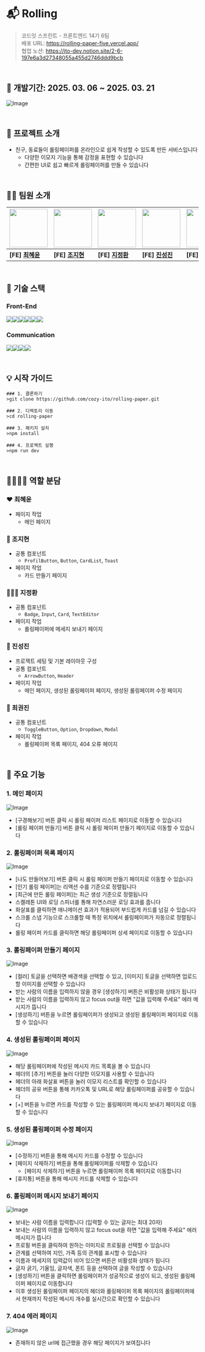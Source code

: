 # 📬 Rolling
> 코드잇 스프린트 - 프론트엔드 14기 6팀
<br>배포 URL: <https://rolling-paper-five.vercel.app/>
<br>협업 노션: <https://ito-dev.notion.site/2-6-197e6a3d27348055a455d2746ddd9bcb>

## <br>📅 개발기간: 2025. 03. 06 ~ 2025. 03. 21
![Image](https://github.com/user-attachments/assets/9a18294b-f763-434c-8746-aaae2cc37ab8)

## <br>🚀 프로젝트 소개
- 친구, 동료들이 롤링페이퍼를 온라인으로 쉽게 작성할 수 있도록 만든 서비스입니다
  - 다양한 이모지 기능을 통해 감정을 표현할 수 있습니다
  - 간편한 UI로 쉽고 빠르게 롤링페이퍼를 만들 수 있습니다
   
## <br>💁🏻 팀원 소개
| <a href="https://github.com/rachelchoi11"><img src="https://github.com/rachelchoi11.png" width="100"></a> | <a href="https://github.com/zeon0xx0"><img src="https://github.com/zeon0xx0.png" width="100"></a> | <a href="https://github.com/jeonghwanJay"><img src="https://github.com/jeonghwanJay.png" width="100"></a> | <a href="https://github.com/cozy-ito"><img src="https://github.com/cozy-ito.png" width="100"></a> | <a href="https://github.com/kwonjin2"><img src="https://github.com/kwonjin2.png" width="100"></a> |
|------|------|------|------|------|
| **[FE] [최혜윤](https://github.com/rachelchoi11)** | **[FE] [조지현](https://github.com/zeon0xx0)** | **[FE] [지정환](https://github.com/jeonghwanJay)** | **[FE] [진성진](https://github.com/cozy-ito)** | **[FE] [최권진](https://github.com/kwonjin2)** |

## <br>🔧 기술 스택
### Front-End
<img src="https://img.shields.io/badge/html5-E34F26?style=for-the-badge&logo=html5&logoColor=white"><img src="https://img.shields.io/badge/module css-1572B6?style=for-the-badge&logo=module css3&logoColor=white"><img src="https://img.shields.io/badge/javascript-F7DF1E?style=for-the-badge&logo=javascript&logoColor=white"><img src="https://img.shields.io/badge/react-61DAFB?style=for-the-badge&logo=react&logoColor=black"><img src="https://img.shields.io/badge/eslint-4B32C3?style=for-the-badge&logo=eslint&logoColor=white"><img src="https://img.shields.io/badge/prettier-F7B93E?style=for-the-badge&logo=prettier&logoColor=white">

### Communication
<img src="https://img.shields.io/badge/github-181717?style=for-the-badge&logo=github&logoColor=white"><img src="https://img.shields.io/badge/git-F05032?style=for-the-badge&logo=git&logoColor=white"><img src="https://img.shields.io/badge/discord-5865F2?style=for-the-badge&logo=discord&logoColor=white"><img src="https://img.shields.io/badge/notion-000000?style=for-the-badge&logo=notion&logoColor=white">

## <br>💡 시작 가이드
```shell
### 1. 클론하기
>git clone https://github.com/cozy-ito/rolling-paper.git

### 2. 디렉토리 이동 
>cd rolling-paper

### 3. 패키지 설치 
>npm install

### 4. 프로젝트 실행
>npm run dev

```

## <br>🫱🏻‍🫲🏻 역할 분담
### ❤️ 최혜윤
- 페이지 작업
  - 메인 페이지 

### 🍑 조지현
- 공통 컴포넌트
  - `ProfilButton`, `Button`, `CardList`, `Toast`
- 페이지 작업
  - 카드 만들기 페이지
    
### 🧑🏻‍🦱 지정환
- 공통 컴포넌트
  - `Badge`, `Input`, `Card`, `TextEditor`
- 페이지 작업
  - 롤링페이퍼에 메세지 보내기 페이지 
    
### 🤗 진성진
- 프로젝트 세팅 및 기본 레이아웃 구성 
- 공통 컴포넌트
  - `ArrowButton`, `Header`
- 페이지 작업
  - 메인 페이지, 생성된 롤링페이퍼 페이지, 생성된 롤링페이퍼 수정 페이지 
        
### 🫧 최권진 
- 공통 컴포넌트
  - `ToggleButton`, `Option`, `Dropdown`, `Modal`
- 페이지 작업
  - 롤링페이퍼 목록 페이지, 404 오류 페이지 
      
## <br>📌 주요 기능

### 1. 메인 페이지
![Image](https://github.com/user-attachments/assets/419be682-f89b-4529-83e6-e9793e4c79df)
- [구경해보기] 버튼 클릭 시 롤링 페이퍼 리스트 페이지로 이동할 수 있습니다 
- [롤링 페이퍼 만들기] 버튼 클릭 시 롤링 페이퍼 만들기 페이지로 이동할 수 있습니다

### 2. 롤링페이퍼 목록 페이지
![Image](https://github.com/user-attachments/assets/8a15f4f7-4571-48d0-a866-1cee4c84d547)
- [나도 만들어보기] 버튼 클릭 시 롤링 페이퍼 만들기 페이지로 이동할 수 있습니다 
- [인기 롤링 페이퍼]는 리액션 수를 기준으로 정렬됩니다
- [최근에 만든 롤링 페이퍼]는 최근 생성 기준으로 정렬됩니다
- 스켈레톤 UI와 로딩 스피너를 통해 자연스러운 로딩 효과를 줍니다
- 화살표를 클릭하면 애니메이션 효과가 적용되어 부드럽게 카드를 넘길 수 있습니다 
- 스크롤 스냅 기능으로 스크롤할 때 특정 위치에서 롤링페이퍼가 자동으로 정렬됩니다
- 롤링 페이퍼 카드를 클릭하면 해당 롤링페이퍼 상세 페이지로 이동할 수 있습니다

### 3. 롤링페이퍼 만들기 페이지
![Image](https://github.com/user-attachments/assets/1a4b6073-e659-42dc-9c83-0cee21026850)
- [컬러] 토글을 선택하면 배경색을 선택할 수 있고, [이미지] 토글을 선택하면 업로드할 이미지를 선택할 수 있습니다
- 받는 사람의 이름을 입력하지 않을 경우 [생성하기] 버튼은 비활성화 상태가 됩니다
- 받는 사람의 이름을 입력하지 않고 focus out을 하면 "값을 입력해 주세요" 에러 메시지가 뜹니다 
- [생성하기] 버튼을 누르면 롤링페이퍼가 생성되고 생성된 롤링페이퍼 페이지로 이동할 수 있습니다
 
### 4. 생성된 롤링페이퍼 페이지
![Image](https://github.com/user-attachments/assets/79d20238-0e55-4445-b6da-970de3cf2c86)
- 해당 롤링페이퍼에 작성된 메시지 카드 목록을 볼 수 있습니다
- 헤더의 [추가] 버튼을 눌러 다양한 이모지를 사용할 수 있습니다
- 헤더의 아래 화살표 버튼을 눌러 이모지 리스트를 확인할 수 있습니다 
- 헤더의 공유 버튼을 통해 카카오톡 및 URL로 해당 롤링페이퍼를 공유할 수 있습니다
- [+] 버튼을 누르면 카드를 작성할 수 있는 롤링페이퍼 메시지 보내기 페이지로 이동할 수 있습니다

### 5. 생성된 롤링페이퍼 수정 페이지
![Image](https://github.com/user-attachments/assets/8881704a-64d0-4507-a125-5bbb67da7afd)
- [수정하기] 버튼을 통해 메시지 카드를 수정할 수 있습니다
- [페이지 삭제하기] 버튼을 통해 롤링페이퍼를 삭제할 수 있습니다
	- [페이지 삭제하기] 버튼을 누르면 롤링페이퍼 목록 페이지로 이동합니다 
- [휴지통] 버튼을 통해 메시지 카드를 삭제할 수 있습니다
  
### 6. 롤링페이퍼 메시지 보내기 페이지
![Image](https://github.com/user-attachments/assets/7a06445d-a00b-4834-966a-c4940aeb755e)
- 보내는 사람 이름을 입력합니다 (입력할 수 있는 글자는 최대 20자)
- 보내는 사람의 이름을 입력하지 않고 focus out을 하면 "값을 입력해 주세요" 에러 메시지가 뜹니다 
- 프로필 버튼을 클릭하여 원하는 이미지로 프로필을 선택할 수 있습니다 
- 관계를 선택하여 지인, 가족 등의 관계를 표시할 수 있습니다
- 이름과 메세지의 입력값이 비어 있으면 버튼은 비활성화 상태가 됩니다
- 글자 굵기, 기울임, 글자색, 폰트 등을 선택하여 글을 작성할 수 있습니다
- [생성하기] 버튼을 클릭하면 롤링페이퍼가 성공적으로 생성이 되고, 생성된 롤링페이퍼 페이지로 이동합니다 
- 이후 생성된 롤링페이퍼 페이지의 헤더와 롤링페이퍼 목록 페이지의 롤링페이퍼에서 현재까지 작성된 메시지 개수를 실시간으로 확인할 수 있습니다 
  
### 7. 404 에러 페이지
![Image](https://github.com/user-attachments/assets/8570b24c-89dd-4ff6-b896-4416ad50dd8b)
- 존재하지 않은 url에 접근했을 경우 해당 페이지가 보여집니다 
